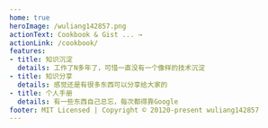 ```yaml
---
home: true
heroImage: /wuliang142857.png
actionText: Cookbook & Gist ... →
actionLink: /cookbook/
features:
- title: 知识沉淀
  details: 工作了N多年了，可惜一直没有一个像样的技术沉淀
- title: 知识分享
  details: 感觉还是有很多东西可以分享给大家的
- title: 个人手册
  details: 有一些东西自己总忘，每次都得靠Google
footer: MIT Licensed | Copyright © 20120-present wuliang142857
---
```



